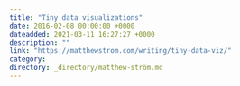 ```yaml
---
title: "Tiny data visualizations"
date: 2016-02-08 00:00:00 +0000
dateadded: 2021-03-11 16:27:27 +0000
description: ""
link: "https://matthewstrom.com/writing/tiny-data-viz/"
category:
directory: _directory/matthew-ström.md
---
```

